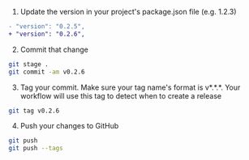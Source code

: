 1. Update the version in your project's package.json file (e.g. 1.2.3)

```diff
- "version": "0.2.5",
+ "version": "0.2.6",
```

2. Commit that change

```bash
git stage .
git commit -am v0.2.6
```

3. Tag your commit. Make sure your tag name's format is v\*.\*.\*. Your workflow will use this tag to detect when to create a release

```bash
git tag v0.2.6
```

4. Push your changes to GitHub

```bash
git push
git push --tags
```
